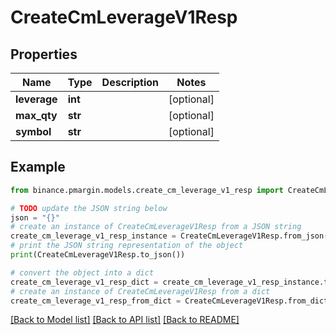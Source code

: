 # CreateCmLeverageV1Resp


## Properties

Name | Type | Description | Notes
------------ | ------------- | ------------- | -------------
**leverage** | **int** |  | [optional] 
**max_qty** | **str** |  | [optional] 
**symbol** | **str** |  | [optional] 

## Example

```python
from binance.pmargin.models.create_cm_leverage_v1_resp import CreateCmLeverageV1Resp

# TODO update the JSON string below
json = "{}"
# create an instance of CreateCmLeverageV1Resp from a JSON string
create_cm_leverage_v1_resp_instance = CreateCmLeverageV1Resp.from_json(json)
# print the JSON string representation of the object
print(CreateCmLeverageV1Resp.to_json())

# convert the object into a dict
create_cm_leverage_v1_resp_dict = create_cm_leverage_v1_resp_instance.to_dict()
# create an instance of CreateCmLeverageV1Resp from a dict
create_cm_leverage_v1_resp_from_dict = CreateCmLeverageV1Resp.from_dict(create_cm_leverage_v1_resp_dict)
```
[[Back to Model list]](../README.md#documentation-for-models) [[Back to API list]](../README.md#documentation-for-api-endpoints) [[Back to README]](../README.md)


